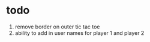 # todo
1. remove border on outer tic tac toe
2. ability to add in user names for player 1 and player 2
